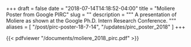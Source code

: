+++ 
draft = false
date = "2018-07-14T14:18:52-04:00"
title = "Moliere Poster from Google PIRC"
slug = "" 
description = """
  A presentation of Moliere as shown at the Google Ph.D. Intern Research
  Conference.
"""
aliases = [
  "/post/pirc-poster-18-7-14",
  "/updates/pirc_poster_2018"
]
+++

{{< pdfviewer "/documents/moliere_2018_pirc.pdf" >}}
